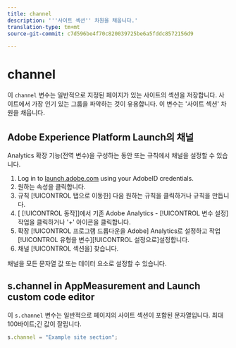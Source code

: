 ```yaml
---
title: channel
description: '''사이트 섹션'' 차원을 채웁니다.'
translation-type: tm+mt
source-git-commit: c7d596be4f70c820039725be6a5fddc8572156d9

---
```



# channel

이 `channel` 변수는 일반적으로 지정된 페이지가 있는 사이트의 섹션을 저장합니다. 사이트에서 가장 인기 있는 그룹을 파악하는 것이 유용합니다. 이 변수는 &#39;사이트 섹션&#39; 차원을 채웁니다.

## Adobe Experience Platform Launch의 채널

Analytics 확장 기능(전역 변수)을 구성하는 동안 또는 규칙에서 채널을 설정할 수 있습니다.

1. Log in to [launch.adobe.com](https://launch.adobe.com) using your AdobeID credentials.
2. 원하는 속성을 클릭합니다.
3. 규칙 [!UICONTROL 탭으로 이동한] 다음 원하는 규칙을 클릭하거나 규칙을 만듭니다.
4. [ [!UICONTROL 동작]]에서 기존 Adobe Analytics - [!UICONTROL 변수 설정] 작업을 클릭하거나 &#39;+&#39; 아이콘을 클릭합니다.
5. 확장 [!UICONTROL 프로그램 드롭다운을 Adobe] Analytics로 설정하고 작업 [!UICONTROL 유형을 변수][!UICONTROL 설정으로]설정합니다.
6. 채널 [!UICONTROL 섹션을] 찾습니다.

채널을 모든 문자열 값 또는 데이터 요소로 설정할 수 있습니다.

## s.channel in AppMeasurement and Launch custom code editor

이 `s.channel` 변수는 일반적으로 페이지의 사이트 섹션이 포함된 문자열입니다. 최대 100바이트;긴 값이 잘립니다.

```js
s.channel = "Example site section";
```

